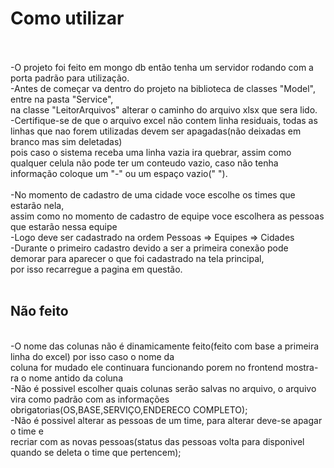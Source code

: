 <h1>Como utilizar</h1><br><br>
-O projeto foi feito em mongo db então tenha um servidor rodando com a porta padrão para utilização.
<br>
-Antes de começar va dentro do projeto na biblioteca de classes "Model", entre na pasta "Service",
<br>
na classe "LeitorArquivos" alterar o caminho do arquivo xlsx que sera lido.
<br>
-Certifique-se de que o arquivo excel não contem linha residuais, todas as linhas que nao forem utilizadas devem ser apagadas(não deixadas em branco mas sim deletadas)<br>
pois caso o sistema receba uma linha vazia ira quebrar, assim como qualquer celula não pode ter um conteudo vazio, caso não tenha informação
coloque um "-" ou um espaço vazio(" ").
<br>
<br>
-No momento de cadastro de uma cidade voce escolhe os times que estarão nela,
<br>
assim como no momento de cadastro de equipe voce escolhera as pessoas que estarão nessa equipe
<br>
-Logo deve ser cadastrado na ordem Pessoas => Equipes => Cidades
<br>
-Durante o primeiro cadastro devido a ser a primeira conexão pode demorar para aparecer o que foi cadastrado na tela principal,<br>
por isso recarregue a pagina em questão.<br><br>

<h2>Não feito</h2>
<br>
-O nome das colunas não é dinamicamente feito(feito com base a primeira linha do excel) por isso caso o nome da 
<br>
coluna for mudado ele continuara funcionando porem no frontend mostra-ra o nome antido da coluna
<br>
-Não é possivel escolher quais colunas serão salvas no arquivo, o arquivo vira como padrão com as informações obrigatorias(OS,BASE,SERVIÇO,ENDERECO COMPLETO);
<br>
-Não é possivel alterar as pessoas de um time, para alterar deve-se apagar o time e 
<br>
recriar com as novas pessoas(status das pessoas volta para disponivel quando se deleta o time que pertencem);
